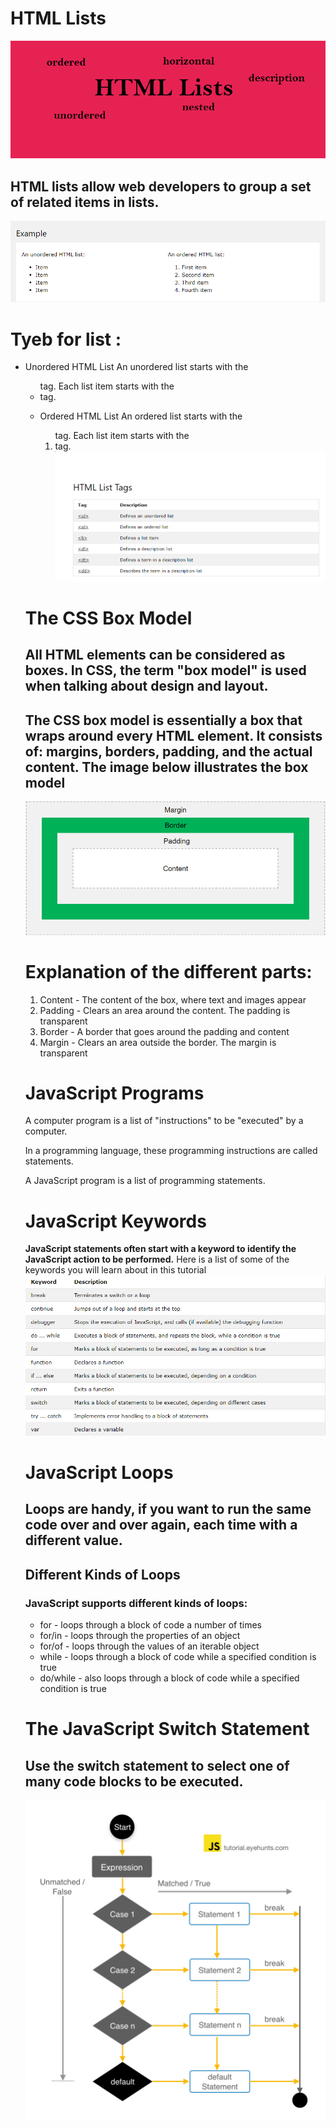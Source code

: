 # HTML Lists
![list](lst.png)

## HTML lists allow web developers to group a set of related items in lists.
![list](ls.png)
# Tyeb for list :
* Unordered HTML List
An unordered list starts with the <ul> tag. Each list item starts with the <li> tag.

* Ordered HTML List
An ordered list starts with the <ol> tag. Each list item starts with the <li> tag.
![list](lt.png)

# The CSS Box Model
## All HTML elements can be considered as boxes. In CSS, the term "box model" is used when talking about design and layout.

## The CSS box model is essentially a box that wraps around every HTML element. It consists of: margins, borders, padding, and the actual content. **The image below illustrates the box model**

![box](box.png)

# Explanation of the different parts:

1. Content - The content of the box, where text and images appear
2. Padding - Clears an area around the content. The padding is transparent
3. Border - A border that goes around the padding and content
4. Margin - Clears an area outside the border. The margin is transparent

# JavaScript Programs
A computer program is a list of "instructions" to be "executed" by a computer.

In a programming language, these programming instructions are called statements.

A JavaScript program is a list of programming statements.


# JavaScript Keywords
**JavaScript statements often start with a keyword to identify the JavaScript action to be performed.**
Here is a list of some of the keywords you will learn about in this tutorial 
![key word](kee.png)

# JavaScript Loops
## Loops are handy, if you want to run the same code over and over again, each time with a different value.

## Different Kinds of Loops
### JavaScript supports different kinds of loops:

* for - loops through a block of code a number of times
* for/in - loops through the properties of an object
* for/of - loops through the values of an iterable object
* while - loops through a block of code while a specified condition is true
* do/while - also loops through a block of code while a specified condition is true

# The JavaScript Switch Statement
## Use the switch statement to select one of many code blocks to be executed.
![switch](sa.png)